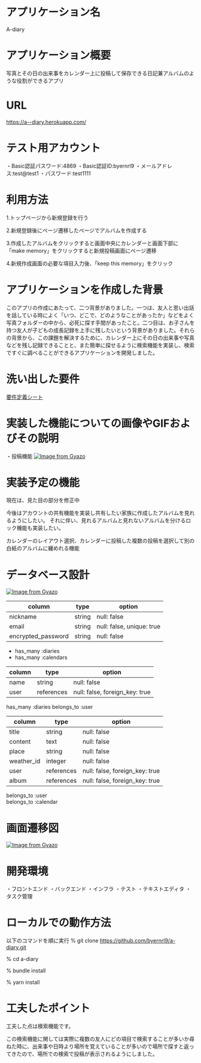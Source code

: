 # アプリケーション名	

A-diary

# アプリケーション概要

写真とその日の出来事をカレンダー上に投稿して保存できる日記兼アルバムのような役割ができるアプリ

# URL

https://a--diary.herokuapp.com/

# テスト用アカウント

・Basic認証パスワード:4869
・Basic認証ID:byernrl9
・メールアドレス:test@test1 
・パスワード:test1111

# 利用方法

1.トップページから新規登録を行う 

2.新規登録後にページ遷移したページでアルバムを作成する  

3.作成したアルバムをクリックすると画面中央にカレンダーと画面下部に「make memory」をクリックすると新規投稿画面にページ遷移 

4.新規作成画面の必要な項目入力後、「keep this memory」をクリック

# アプリケーションを作成した背景	

このアプリの作成にあたって、二つ背景がありました。一つは、友人と思い出話を話している時によく「いつ、どこで、どのようなことがあったか」などをよく写真フォルダーの中から、必死に探す手間があったこと。二つ目は、お子さんを持つ友人が子どもの成長記録を上手に残したいという背景がありました。それらの背景から、この課題を解決するために、カレンダー上にその日の出来事や写真などを残し記録できることと、また簡単に探せるように検索機能を実装し、検索ですぐに調べることができるアプリケーションを開発しました。

# 洗い出した要件

[要件定義シート](https://docs.google.com/spreadsheets/d/16BcJjUwgoVK4qFgGmjEyWHllTWIq0K2ayyTXhI0uqmo/edit#gid=982722306)

# 実装した機能についての画像やGIFおよびその説明

・投稿機能
[![Image from Gyazo](https://i.gyazo.com/7bc378c0dbab2130e064606d5249d4ec.gif)](https://gyazo.com/7bc378c0dbab2130e064606d5249d4ec)

# 実装予定の機能	

現在は、見た目の部分を修正中　　

今後はアカウントの共有機能を実装し共有したい家族に作成したアルバムを見れるようにしたい。
それに伴い、見れるアルバムと見れないアルバムを分けるロック機能も実装したい。

カレンダーのレイアウト選択、カレンダーに投稿した複数の投稿を選択して別の白紙のアルバムに纏めれる機能


# データベース設計	

[![Image from Gyazo](https://i.gyazo.com/42cf8439950e626d65c5a0efd810dae4.png)](https://gyazo.com/42cf8439950e626d65c5a0efd810dae4)

<!-- users table -->

| column             | type   | option                    |
|--------------------|--------|---------------------------|
| nickname           | string | null: false               |
| email              | string | null: false, unique: true |
| encrypted_password | string | null: false               |

- has_many :diaries 
- has_many :calendars

<!-- albums table -->

| column             | type        | option                          |
|--------------------|-------------|---------------------------------|
| name               | string      | null: false                     |
| user               |references   |null: false, foreign_key: true   |


has_many :diaries
belongs_to :user

<!-- diaries table -->

| column      | type        | option                          |
|-------------|-------------|---------------------------------|
| title       | string      | null: false                     |
| content     | text        | null: false                     |
| place       | string      | null: false                     | 
|weather_id   |integer      | null: false                     |
| user        |references   | null: false, foreign_key: true  |
| album       |references   | null: false, foreign_key: true  |

belongs_to :user  
belongs_to :calendar


# 画面遷移図	

[![Image from Gyazo](https://i.gyazo.com/09a9050aa834fc44856509737629fedb.png)](https://gyazo.com/09a9050aa834fc44856509737629fedb)

# 開発環境	

・フロントエンド
・バックエンド
・インフラ
・テスト
・テキストエディタ
・タスク管理

# ローカルでの動作方法

以下のコマンドを順に実行
% git clone https://github.com/byernrl9/a-diary.git  

% cd a-diary

% bundle install

% yarn install

# 工夫したポイント

工夫した点は検索機能です。

この検索機能に関しては実際に複数の友人にどの項目で検索することが多いか尋ねた時に、出来事や日時より場所を覚えていることが多いので場所で探すと返ってきたので、場所での検索で投稿が表示されるようにしました。




